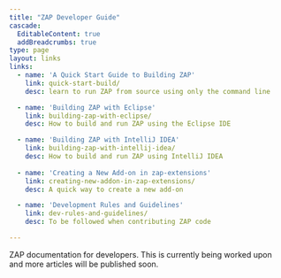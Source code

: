 ```yaml
---
title: "ZAP Developer Guide"
cascade:
  EditableContent: true
  addBreadcrumbs: true
type: page
layout: links
links:
  - name: 'A Quick Start Guide to Building ZAP'
    link: quick-start-build/
    desc: learn to run ZAP from source using only the command line

  - name: 'Building ZAP with Eclipse'
    link: building-zap-with-eclipse/
    desc: How to build and run ZAP using the Eclipse IDE

  - name: 'Building ZAP with IntelliJ IDEA'
    link: building-zap-with-intellij-idea/
    desc: How to build and run ZAP using IntelliJ IDEA
  
  - name: 'Creating a New Add-on in zap-extensions'
    link: creating-new-addon-in-zap-extensions/
    desc: A quick way to create a new add-on

  - name: 'Development Rules and Guidelines'
    link: dev-rules-and-guidelines/
    desc: To be followed when contributing ZAP code

---
```


ZAP documentation for developers. This is currently being worked upon and more articles will be published soon.
